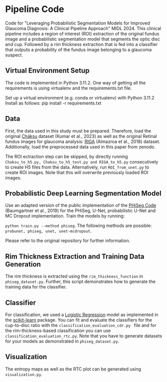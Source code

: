 # Pipeline Code
Code for "Leveraging Probabilistic Segmentation Models for Improved Glaucoma Diagnosis: A Clinical Pipeline Approach" MIDL 2024.
This clinical pipeline includes a region of interest (ROI) extraction of the original fundus image and a probabilistic segmentation model that segments the optic disc and cup. Followed by a rim thickness extraction that is fed into a classifier that outputs a probability of the fundus image belonging to a glaucoma suspect.

## Virtual Environment Setup
The code is implemented in Python 3.11.2. One way of getting all the requirements is using virtualenv and the requirements.txt file.

Set up a virtual environment (e.g. conda or virtualenv) with Python 3.11.2
Install as follows:
pip install -r requirements.txt

## Data
First, the data used in this study must be prepared. Therefore, load the original [Chákṣu](https://www.nature.com/articles/s41597-023-01943-4) dataset (Kumar et al., 2023) as well as the original Retinal fundus images for glaucoma analysis: [RIGA](https://deepblue.lib.umich.edu/data/concern/data_sets/3b591905z) (Almazroa et al., 2018) dataset. Additionally, load the preprocessed data used in this paper from zenodo.

The ROI ectraction step can be skipped, by directly running ```Chaksu_to_h5.py, Chaksu_to_h5_test.py and RIGA_to_h5.py``` consecutively to create H5 files from the data. Alternatively, run ```ROI_from_unet.py``` to create ROI images. Note that this will overwrite previously loaded ROI images.

## Probabilistic Deep Learning Segmentation Model
Use an adapted version of the public implementation of the [PHiSeg Code](https://github.com/baumgach/PHiSeg-code) (Baumgartner et al., 2019) for the PHiSeg, U-Net, probabilistic U-Net and MC Dropout implementation. Train the models by running:

```python train.py --method phiseg```. The following methods are possible: ```probunet, phiseg, unet, unet-mcdropout```.

Please refer to the original repository for further information. 

## Rim Thickness Extraction and Training Data Generation
The rim thickness is extracted using the ```rim_thickness_function``` in ```phiseg_dataset.py```. Further, this script demonstrates how to generate the training data for the classifier.

## Classifier
For classification, we used a [Logistic Regression](https://scikit-learn.org/stable/modules/generated/sklearn.linear_model.LogisticRegression.html) model as implemented in the [scikit-learn](https://scikit-learn.org/stable/index.html) package. You can fit and evaluate the classifiers for the cup-to-disc ratio with the ```classification_evaluation_cdr.py ``` file and for the rim-thickness-based classification you can use ```classification_evaluation_rtc.py```. Note that you have to generate datasets for your models as demonstrated in ```phiseg_dataset.py```.

## Visualization
The entropy maps as well as the RTC plot can be generated using ```visualization.py```.

